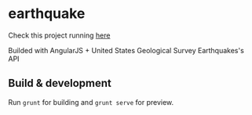 # earthquake

Check this project running [here](https://getearthquakes.herokuapp.com)

Builded with AngularJS + United States Geological Survey Earthquakes's API

## Build & development

Run `grunt` for building and `grunt serve` for preview.
